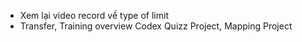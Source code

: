 

+ Xem lại video record về type of limit
+ Transfer, Training overview Codex Quizz Project, Mapping Project

